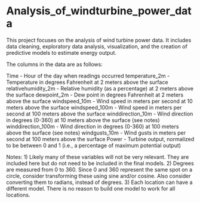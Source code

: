 # Analysis_of_windturbine_power_data
This project focuses on the analysis of wind turbine power data. It includes data cleaning, exploratory data analysis, visualization, and the creation of predictive models to estimate energy output.

The columns in the data are as follows:

Time - Hour of the day when readings occurred
temperature_2m - Temperature in degrees Fahrenheit at 2 meters above the surface
relativehumidity_2m - Relative humidity (as a percentage) at 2 meters above the surface
dewpoint_2m - Dew point in degrees Fahrenheit at 2 meters above the surface
windspeed_10m - Wind speed in meters per second at 10 meters above the surface
windspeed_100m - Wind speed in meters per second at 100 meters above the surface
winddirection_10m - Wind direction in degrees (0-360) at 10 meters above the surface (see notes)
winddirection_100m - Wind direction in degrees (0-360) at 100 meters above the surface (see notes)
windgusts_10m - Wind gusts in meters per second at 100 meters above the surface
Power - Turbine output, normalized to be between 0 and 1 (i.e., a percentage of maximum potential output)

Notes:
	1) Likely many of these variables will not be very relevant. They are included here but do not need to be included in the final models.
	2) Degrees are measured from 0 to 360. Since 0 and 360 represent the same spot on a circle, consider transforming these using sine and/or cosine. Also consider converting them to radians, instead of degrees.
	3) Each location can have a different model. There is no reason to build one model to work for all locations.
